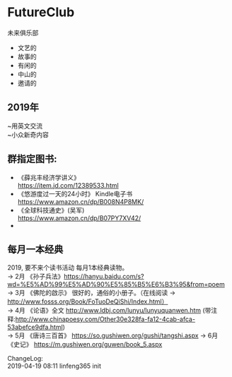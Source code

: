 # FutureClub
未来俱乐部

- 文艺的
- 故事的
- 有闲的
- 中山的
- 邀请的


## 2019年
~用英文交流  
~小众新奇内容  


## 群指定图书:
- 《薛兆丰经济学讲义》  
https://item.jd.com/12389533.html
- 《悠游度过一天的24小时》 Kindle电子书  
https://www.amazon.cn/dp/B008N4P8MK/
- 《全球科技通史》(吴军)  
https://www.amazon.cn/dp/B07PY7XV42/
- 

## 每月一本经典  

2019, 要不来个读书活动 每月1本经典读物。  
→ 2月 《孙子兵法》https://hanyu.baidu.com/s?wd=%E5%AD%99%E5%AD%90%E5%85%B5%E6%B3%95&from=poem  
→ 3月 《佛陀的啟示》 很好的，通俗的小册子。（在线阅读 → http://www.fosss.org/Book/FoTuoDeQiShi/Index.html）  
→ 4月 《论语》全文 http://www.ldbj.com/lunyu/lunyuquanwen.htm (带注释:http://www.chinapoesy.com/Other30e328fa-fa12-4cab-afca-53abefce9dfa.html)  
→ 5月 《唐诗三百首》 https://so.gushiwen.org/gushi/tangshi.aspx
→ 6月 《史记》 https://m.gushiwen.org/guwen/book_5.aspx


ChangeLog:  
2019-04-19 08:11 linfeng365 init  